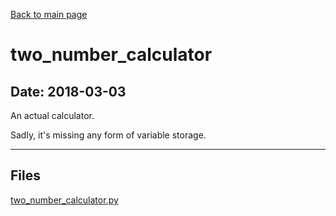 [Back to main page](/)

# two_number_calculator

## Date: 2018-03-03

An actual calculator.

Sadly, it's missing any form of variable storage.

-----

## Files

[two_number_calculator.py](two_number_calculator.py)
